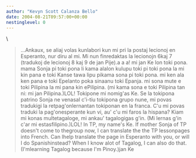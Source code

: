 ```yaml
---
author: "Kevyn Scott Calanza Bello"
date: 2004-08-21T09:57:00+00:00
nestinglevel: 0
---
```

\
> ...Ankaux, se aliaj volas kunlabori kun mi pri la postaj lecionoj
> en Esperanto, nur diru al mi. Mi nun finredaktas la lecionojn 6kaj 7
> (tradukoj de lecionoj 8 kaj 9 de jan Pije).a a a! mi jan Ke lon toki pona. mama Sonja pi toki pona li kama alalon kulupu toki pi toki pona la mi kin pana e toki Kanse tawa lipu pikama sona pi toki pona. mi ken ala ken pana e toki Epelanto poka sinaanu toki Epanja. mi sona mute e toki Pilipina la mi pana kin ePilipina. (mi kama sona e toki Pilipina tan ni: mi jan Pilipina.)LOL! Tokipone mi nomig'as Ke. Se la tokipona patrino Sonja ne venasal c'i-tiu tokipona grupo nune, mi povas tradukigi la retpag'onlernantan tokiponan en la franca. C'u mi povas traduki la pag'onesperante kun vi, au' c'u mi faros la hispana? Kiam mi konas multetagaloge, mi ankau' tagalogigas g'in. (Mi lernas g'in c'ar mi estasfilipino.)LOL! In TP, my name's Ke. If mother Sonja of TP doesn't come to thegroup now, I can translate the the TP lessonpages into French. Can Ihelp translate the page in Esperanto with you, or will I do Spanishinstead? When I know alot of Tagalog, I can also do that. (I'mlearning Tagalog because I'm Pinoy.)jan Ke